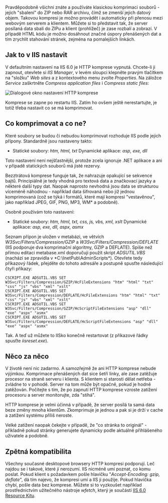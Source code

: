 <!-- dcterms:identifier = aspnetcz#2 -->
<!-- dcterms:title = HTTP komprese v IIS a ASP.NET -->
<!-- dcterms:abstract = Zapnutím HTTP komprese je možno snížit objem přenášených dat a zrychlit načítání stránek. Za vše se ale platí. -->
<!-- np9:categoryId = 1 -->
<!-- x4w:category = IT -->
<!-- np9:authorId = 1 -->
<!-- np9:authorEmail = michal.valasek@altairis.cz -->
<!-- dcterms:creator = Michal Altair Valášek -->
<!-- dcterms:created = 2005-01-02T02:16:39.593+01:00 -->
<!-- dcterms:date = 2005-01-02T02:16:39.593+01:00 -->

Pravděpodobně všichni znáte a používáte klasickou komprimaci souborů - jejich "sbalení" do ZIP nebo RAR archivu, čímž se zmenší jejich datový objem. Takovou kompresi je možno provádět i automaticky při přenosu mezi webovým serverem a klientem. Můžete si to představit tak, že server posílaná data sbalí do ZIPu a klient (prohlížeč) je zase rozbalí a zobrazí. V případě HTML kódu je možno dosáhnout značné úspory přenášených dat a tím zrychlit stahování stránek, zejména na pomalejších linkách.

## Jak to v IIS nastavit

V defaultním nastavení na IIS 6.0 je HTTP komprese vypnutá. Chcete-li ji zapnout, otevřete si *IIS Manager*, v levém sloupci klepněte pravým tlačítkem na "složku" *Web sites* a z kontextového menu zvolte *Properties*. Na záložce *Service* zaškrtněte *Compress application files* i *Compress static files*:

![Dialogové okno nastavení HTTP komprese](https://www.cdn.altairis.cz/Blog/2005/20050102-http-compression.png)

Komprese se zapne po restartu IIS. Zatím ho ovšem ještě nerestartujte, je totiž třeba nastavit co se má komprimovat.

## Co komprimovat a co ne?

Které soubory se budou či nebudou komprimovat rozhoduje IIS podle jejich přípony. Standardně jsou nastaveny takto:

*   Statické soubory: *htm, html, txt* 
Dynamické aplikace: *asp, exe, dll*

Toto nastavení není nejšťastnější, protože zcela ignoruje .NET aplikace a ani v případě statických souborů má jisté rezervy.

Bezztrátová komprese funguje tak, že nahrazuje opakující se sekvence bajtů. Principiálně je tedy vhodná pro textová data a značkovací jazyky a některé další typy dat. Naopak naprosto nevhodná jsou data se strukturou víceméně náhodnou - například data šifrovaná nebo již jednou komprimovaná (což se týká i formátů, které mají kompresi "vestavěnou", jako například JPEG, GIF, PNG, MP3, WM* a podobně).

Osobně používám toto nastavení:

*   Statické soubory: *htm, html, txt, css, js, vbs, xml, xslt* 
Dynamické aplikace: *asp, exe, dll, aspx, asmx*

Seznam přípon je uložen v metabázi, ve větvích *W3Svc/Filters/Compression/GZIP* a *W3Svc/Filters/Compression/DEFLATE* (IIS podporuje dva komprimační algoritmy, GZIP a DEFLATE). Spíše než přímou editaci metabase.xml doporučuji použít skript *ADSUTIL.VBS* (nachází se zpravidla v *C:\InetPub\AdminScripts\*). Otevřete tedy příkazový řádek, přejděte do tohoto adresáře a postupně spusťte následující čtyři příkazy:

    CSCRIPT.EXE ADSUTIL.VBS SET W3Svc/Filters/Compression/GZIP/HcFileExtensions "htm" "html" "txt" "css" "js" "vbs" "xml" "xslt"
    CSCRIPT.EXE ADSUTIL.VBS SET W3Svc/Filters/Compression/DEFLATE/HcFileExtensions "htm" "html" "txt" "css" "js" "vbs" "xml" "xslt"
    CSCRIPT.EXE ADSUTIL.VBS SET W3Svc/Filters/Compression/GZIP/HcScriptFileExtensions "asp" "dll" "exe" "aspx" "asmx"
    CSCRIPT.EXE ADSUTIL.VBS SET W3Svc/Filters/Compression/DEFLATE/HcScriptFileExtensions "asp" "dll" "exe" "aspx" "asmx"

Tak. A teď už můžete to IISko konečně restartovat (z příkazové řádky spusťte *iisreset.exe*).

## Něco za něco

V životě není nic zadarmo. A samozřejmě že ani HTTP komprese nebude výjimkou. Komprimace přenášených dat sice šetří linky, ale zase zatěžuje procesor na straně serveru i klienta. S klientem si starosti dělat netřeba - zvládne to v pohodě. Server na tom může být opačně, pokud je hodně zatěžován. Počítejte s tím, že po zapnutí HTTP komprese vzroste zatížení procesoru a server monitorujte, zda "stíhá".

HTTP komprese je velmi účinná v případě, že server posílá ta samá data beze změny mnoha klientům. Zkomprimuje je jednou a pak si je drží v cache a zatížení systému příliš neroste.

Velké zatížení naopak čekejte v případě, že "co stránka to originál" - příkladně pokud stránky generujete dynamicky podle aktuálně přihlášeného uživatele a podobně.

## Zpětná kompatibilita

Všechny současné desktopové browsery HTTP kompresi podporují. Leč najdou se i takové, které jí nerozumí. IIS nicméně umí poznat, co komu poslat. Pokud klient s požadavkem pošle hlavičku "*Accept-Encoding: gzip, deflate*", dá tím najevo, že kompresi umí a IIS ji použije. Pokud hlavička chybí, pošle data bez komprese. Můžete si to vyzkoušet například prostřednictvím užitečného nástroje *wfetch*, který je součástí [IIS 6.0 Resource Kitu](http://www.microsoft.com/downloads/details.aspx?familyid=56fc92ee-a71a-4c73-b628-ade629c89499&displaylang=en).